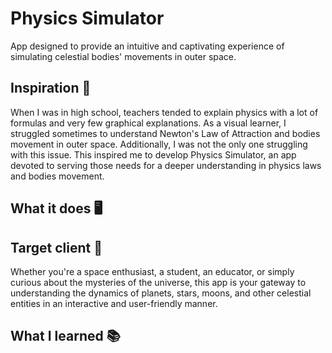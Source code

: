# Physics Simulator
App designed to provide an intuitive and captivating experience of simulating celestial bodies' movements in outer space.

## Inspiration 💭
When I was in high school, teachers tended to explain physics with a lot of formulas and very few graphical explanations. As a visual learner, I struggled sometimes to understand Newton's Law of Attraction and bodies movement in outer space. Additionally, I was not the only one struggling with this issue. This inspired me to develop Physics Simulator, an app devoted to serving those needs for a deeper understanding in physics laws and bodies movement.

## What it does 🖥


## Target client 👤
Whether you're a space enthusiast, a student, an educator, or simply curious about the mysteries of the universe, this app is your gateway to understanding the dynamics of planets, stars, moons, and other celestial entities in an interactive and user-friendly manner.

## What I learned 📚
